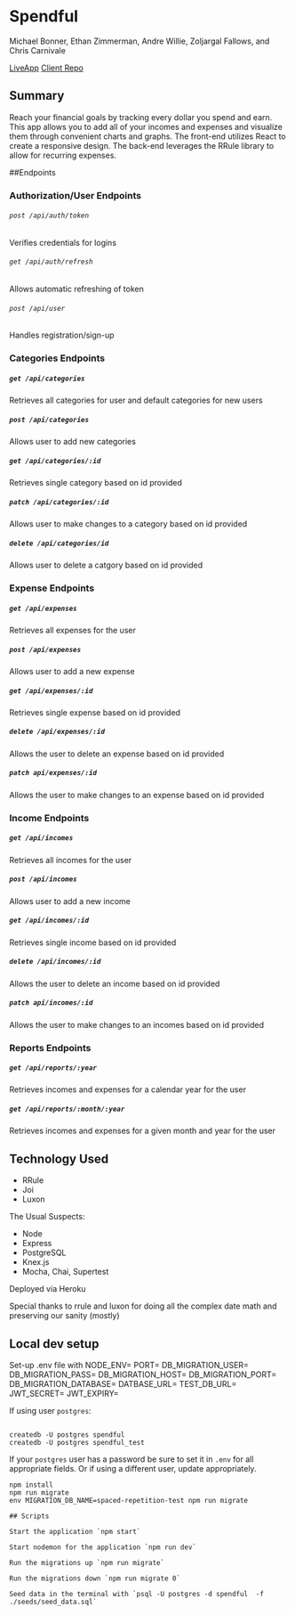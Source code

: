 # Spendful

Michael Bonner, Ethan Zimmerman, Andre Willie, Zoljargal Fallows, and Chris Carnivale

[LiveApp](http://spendful.now.sh)
[Client Repo](https://github.com/thinkful-ei-armadillo/spendful-client)

## Summary

Reach your financial goals by tracking every dollar you spend and earn.  This app allows you to 
add all of your incomes and expenses and visualize them through convenient charts and graphs.  The
front-end utilizes React to create a responsive design.  The back-end leverages the RRule library to allow
for recurring expenses.

##Endpoints

### Authorization/User Endpoints

###### `post /api/auth/token`
Verifies credentials for logins

###### `get /api/auth/refresh`
Allows automatic refreshing of token

###### `post /api/user`
Handles registration/sign-up

### Categories Endpoints

##### `get /api/categories`
Retrieves all categories for user and default categories for new users

##### `post /api/categories`
Allows user to add new categories

##### `get /api/categories/:id`
Retrieves single category based on id provided

##### `patch /api/categories/:id`
Allows user to make changes to a category based on id provided

##### `delete /api/categories/id`
Allows user to delete a catgory based on id provided

### Expense Endpoints

##### `get /api/expenses`
Retrieves all expenses for the user

##### `post /api/expenses`
Allows user to add a new expense

##### `get /api/expenses/:id`
Retrieves single expense based on id provided

##### `delete /api/expenses/:id`
Allows the user to delete an expense based on id provided

##### `patch api/expenses/:id`
Allows the user to make changes to an expense based on id provided

### Income Endpoints

##### `get /api/incomes`
Retrieves all incomes for the user

##### `post /api/incomes`
Allows user to add a new income

##### `get /api/incomes/:id`
Retrieves single income based on id provided

##### `delete /api/incomes/:id`
Allows the user to delete an income based on id provided

##### `patch api/incomes/:id`
Allows the user to make changes to an incomes based on id provided

### Reports Endpoints

##### `get /api/reports/:year`
Retrieves incomes and expenses for a calendar year for the user

##### `get /api/reports/:month/:year`
Retrieves incomes and expenses for a given month and year for the user

## Technology Used
- RRule
- Joi
- Luxon

The Usual Suspects: 

- Node
- Express
- PostgreSQL
- Knex.js
- Mocha, Chai, Supertest

Deployed via Heroku

  Special thanks to rrule and luxon for doing all the complex date math and 
  preserving our sanity (mostly) 

## Local dev setup

Set-up .env file with 
NODE_ENV=
PORT=
DB_MIGRATION_USER= 
DB_MIGRATION_PASS= 
DB_MIGRATION_HOST= 
DB_MIGRATION_PORT= 
DB_MIGRATION_DATABASE=
DATBASE_URL=
TEST_DB_URL=
JWT_SECRET=
JWT_EXPIRY=


If using user `postgres`:
```

createdb -U postgres spendful
createdb -U postgres spendful_test
```
If your `postgres` user has a password be sure to set it in `.env` for all appropriate fields. Or if using a different user, update appropriately.

```
npm install
npm run migrate
env MIGRATION_DB_NAME=spaced-repetition-test npm run migrate

## Scripts

Start the application `npm start`

Start nodemon for the application `npm run dev`

Run the migrations up `npm run migrate`

Run the migrations down `npm run migrate 0`

Seed data in the terminal with `psql -U postgres -d spendful  -f ./seeds/seed_data.sql`